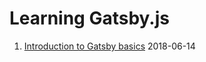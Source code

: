 # Learning Gatsby.js

1. [Introduction to Gatsby basics](https://www.gatsbyjs.org/tutorial/part-one/) 2018-06-14
